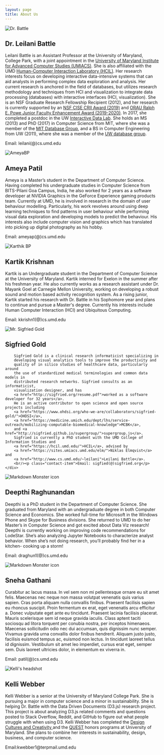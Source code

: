 ```yaml
---
layout: page
title: About Us
---
```


<div class="about-items">
    <div class="about-item-img">
        <img
            src="http://www.cs.umd.edu/~leilani/static/img/leilani_pp2.jpg"
            alt="Dr. Battle"/>
    </div>
    <div class="about-item-des">
    <h2 class="about-name">Dr. Leilani Battle</h2>
    Leilani Battle is an Assistant Professor at the University of Maryland, College Park, with a joint appointment in the <a href="http://www.umiacs.umd.edu/">University of Maryland Institute for Advanced Computer Studies (UMIACS)</a>. She is also affiliated with the UMD <a href="http://hcil.umd.edu/">Human-Computer Interaction Laboratory (HCIL)</a>. Her research interests focus on developing interactive data-intensive systems that can aid analysts in performing complex data exploration and analysis. Her current research is anchored in the field of databases, but utilizes research methodology and techniques from HCI and visualization to integrate data processing (databases) with interactive interfaces (HCI, visualization).
    She is an NSF Graduate Research Fellowship Recipient (2012), and her research is currently supported by an <a href="https://www.nsf.gov/awardsearch/showAward?AWD_ID=1850115">NSF CISE CRII Award (2019)</a> and <a href="https://www.orau.org/university-partnerships/member-grant-programs/powe/index.html">ORAU Ralph E. Powe Junior Faculty Enhancement Award (2019-2020)</a>. In 2017, she completed a postdoc in the UW <a href="http://idl.cs.washington.edu/">Interactive Data Lab</a>. She holds an MS (2013) and PhD (2017) in Computer Science from MIT, where she was a member of the <a href="http://db.csail.mit.edu/">MIT Database Group</a>, and a BS in Computer Engineering from UW (2011), where she was a member of the <a href="http://db.cs.washington.edu/">UW database group</a>.
    <br/><p class="contact-item">Email: leilani(@)cs.umd.edu</p>
    </div>
</div>


<div class="about-items">
    <div class="about-item-img">
        <img
            src="{{site.baseurl}}/public/ameya.jpg"
            alt="AmeyaBP"/>
    </div>
    <div class="about-item-des">
        <h2 class="about-name">Ameya Patil</h2>
        Ameya is a Master’s student in the Department of Computer Science. Having completed his undergraduate studies in Computer Science from BITS-Pilani Goa Campus, India, he also worked for 2 years as a software developer at NVIDIA Graphics in the GeForce Experience gaming products team. Currently at UMD, he is involved in research in the domain of user behaviour modelling. Particularly, his work revolves around using deep learning techniques to find patterns in user behaviour while performing visual data exploration and developing models to predict the behaviour. His interests also include computer vision and graphics which has translated into picking up digital photography as his hobby.
        <br/><p class="contact-item">Email: ameyap(@)cs.umd.edu</p>
    </div>
</div>

<div class="about-items">
    <div class="about-item-img">
        <img
            src="https://www.cs.umd.edu/sites/default/files/styles/medium/public/images/userpictures/me_6.jpg"
            alt="Karthik BP"/>
    </div>
    <div class="about-item-des">
        <h2 class="about-name">Kartik Krishnan</h2>
        Kartik is an Undergraduate student in the Department of Computer Science at the University of Maryland. Kartik interned for Exelon in the summer after his freshman year. He also currently works as a research assistant under Dr. Mayank Goel at Carnegie Mellon University, working on developing a robust sound and motion based activity recognition system. As a rising junior, Kartik started his research with Dr. Battle in his Sophomore year and plans to continue and pursue a Master's degree. Currently his interests include Human Computer Interaction (HCI) and Ubiquitous Computing. 
        <br/><p class="contact-item">Email: kkrishn1(@)cs.umd.edu</p>
    </div>
</div>

<div class="about-items">
    <div class="about-item-img">
        <img
            src="https://www.ohdsi.org/wp-content/uploads/2017/02/sigfried-head-400x400.jpg"
            alt="Mr. Sigfried Gold"/>
    </div>
    <div class="about-item-des">
        <h2 class="about-name">Sigfried Gold</h2>

        Sigfried Gold is a clinical research informaticist specializing in
        developing visual analytics tools to improve the productivity and
        quality of in silico studies of healthcare data, particularly around
        the use of standardized medical terminologies and common data models in
        distributed research networks. Sigfried consults as an informaticist,
        visualization designer, and has 
        <a href="http://sigfried.org/resume.pdf">worked as a software developer for 32 years</a>.
        He is an active contributor to open science and open source projects including
        <a href="https://www.ohdsi.org/who-we-are/collaborators/sigfried-gold/">OHDSI</a>,
        <a href="https://medicine.umich.edu/dept/lhs/service-outreach/mobilizing-computable-biomedical-knowledge">MCBK</a>,
        and <a href="http://sigfried.github.io/supergroup/">supergroup.js</a>. 
        Sigfried is currently a PhD student with the UMD College of Information Studies and
        <a href="https://hcil.umd.edu/">HCIL</a>, advised by 
        <a href="https://sites.umiacs.umd.edu/elm/">Niklas Elmqvist</a> and 
        <a href="http://www.cs.umd.edu/~leilani">Leilani Battle</a>.
        <br/><p class="contact-item">Email: sigfied(@)sigfried.org</p>
    </div>
</div>

<div class="about-items">
    <div class="about-item-img">
    <img
        src="{{site.baseurl}}/public/deepthi.jpg"
        alt="Markdown Monster icon"/>
    </div>
    <div class="about-item-des">
        <h2 class="about-name">Deepthi Raghunandan</h2>
        Deepthi is a PhD student in the Department of Computer Science. She graduated from Maryland with an undergraduate degree in both Computer Science and Economics. She worked full-time for Microsoft in the Windows Phone and Skype for Business divisions. She returned to UMD to do her Master’s in Computer Science and got excited about Data Viz research! Deepthi is currently working on improving code recommendations for LodeStar. She’s also analyzing Jupyter Notebooks to characterize analyst behavior. When she’s not doing research, you’ll probably find her in a kitchen- cooking up a storm!
        <br/><p class="contact-item">Email: draghun1(@)cs.umd.edu</p>
    </div>
</div>

<div class="about-items">
    <div class="about-item-img">
    <img
        src="{{site.baseurl}}/public/apple-touch-icon-precomposed.png"
        alt="Markdown Monster icon"/>
    </div>
    <div class="about-item-des">
        <h2 class="about-name">Sneha Gathani</h2>
        Curabitur ac lacus massa. In vel sem non mi pellentesque ornare eu sit amet felis. Maecenas nec neque non massa volutpat venenatis quis varius sapien. Cras porta aliquam nulla convallis finibus. Praesent facilisis sapien eu rhoncus suscipit. Proin fermentum ex erat, eget venenatis arcu efficitur a. Donec vulputate eget ante eu tincidunt. Praesent lacinia facilisis placerat. Mauris scelerisque sem id neque gravida iaculis. Class aptent taciti sociosqu ad litora torquent per conubia nostra, per inceptos himenaeos. Maecenas sollicitudin odio nec dui accumsan, quis dignissim nunc semper. Vivamus gravida urna convallis dolor finibus hendrerit. Aliquam justo justo, facilisis euismod tempus ac, euismod non lectus. In tincidunt laoreet tellus id dignissim. Vestibulum sit amet leo imperdiet, cursus erat eget, semper sem. Duis laoreet ultricies dolor, in elementum ex viverra in.
        <br/><p class="contact-item">Email: patil(@)cs.umd.edu</p>
    </div>
</div>

<div class="about-items">
    <div class="about-item-img">
    <img
        src="https://scontent-iad3-1.xx.fbcdn.net/v/t1.0-9/65846586_669703810144784_1777843300623974400_o.jpg?_nc_cat=110&_nc_oc=AQnXpnVmD0UXkS6uaICDcjGdg-Z8PLCRcDsM1tduGIMDZRvDVpZeavWLtzJAGQ8z3Ig&_nc_ht=scontent-iad3-1.xx&oh=346a7f37d945c2b1a999a3e42aa85d9d&oe=5DBB21A7"
        alt="Kelli's headshot"/>
    </div>
    <div class="about-item-des">
        <h2 class="about-name">Kelli Webber</h2>
        Kelli Webber is a senior at the University of Maryland College Park. She is pursuing a major in computer science and a minor in sustainability. She is helping Dr. Battle with the Data Driven Documents (D3.js) research project. This project is about analyzing D3.js related comments and questions posted to Stack Overflow, Reddit, and GitHub to figure out what people struggle with when using D3. Kelli Webber has completed the <a href="http://dcc.umd.edu/">Design Cultures and Creativity </a> and the <a href="https://www.rhsmith.umd.edu/programs/undergraduate-programs/academics/fellows-special-programs/quest">QUEST</a> honors programs at University of Maryland. She plans to combine her interests in sustainability, design, business, and computer science.
        <br/><p class="contact-item">Email:kwebber1@terpmail.umd.edu</p>
    </div>
</div>
